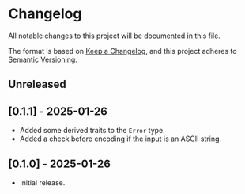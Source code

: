 # Changelog

All notable changes to this project will be documented in this file.

The format is based on [Keep a Changelog](https://keepachangelog.com/en/1.0.0/),
and this project adheres to [Semantic Versioning](https://semver.org/spec/v2.0.0.html).

## Unreleased

## [0.1.1] - 2025-01-26

- Added some derived traits to the `Error` type.
- Added a check before encoding if the input is an ASCII string.

## [0.1.0] - 2025-01-26

- Initial release.
